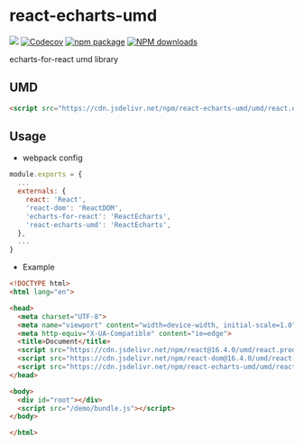 # react-echarts-umd

[![](https://img.shields.io/travis/noyobo/react-echarts-umd.svg)](https://travis-ci.org/noyobo/react-echarts-umd) [![Codecov](https://img.shields.io/codecov/c/github/noyobo/react-echarts-umd/master.svg)](https://codecov.io/gh/noyobo/react-echarts-umd/branch/master) [![npm package](https://img.shields.io/npm/v/react-echarts-umd.svg)](https://www.npmjs.org/package/react-echarts-umd) [![NPM downloads](http://img.shields.io/npm/dm/react-echarts-umd.svg)](https://npmjs.org/package/react-echarts-umd)

echarts-for-react umd library

## UMD

```html
<script src="https://cdn.jsdelivr.net/npm/react-echarts-umd/umd/react.echarts.js"></script>
```

## Usage

* webpack config

```js
module.exports = {
  ...
  externals: {
    react: 'React',
    'react-dom': 'ReactDOM',
    'echarts-for-react': 'ReactEcharts',
    'react-echarts-umd': 'ReactEcharts',
  },
  ...
}
```

* Example

```html
<!DOCTYPE html>
<html lang="en">

<head>
  <meta charset="UTF-8">
  <meta name="viewport" content="width=device-width, initial-scale=1.0">
  <meta http-equiv="X-UA-Compatible" content="ie=edge">
  <title>Document</title>
  <script src="https://cdn.jsdelivr.net/npm/react@16.4.0/umd/react.production.min.js"></script>
  <script src="https://cdn.jsdelivr.net/npm/react-dom@16.4.0/umd/react-dom.production.min.js"></script>
  <script src="https://cdn.jsdelivr.net/npm/react-echarts-umd/umd/react.echarts.js"></script>
</head>

<body>
  <div id="root"></div>
  <script src="/demo/bundle.js"></script>
</body>

</html>
```
